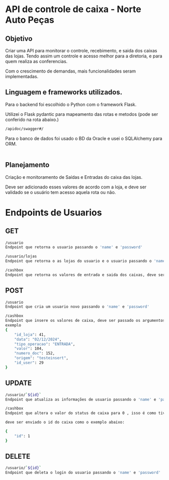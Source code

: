 # API de controle de caixa - Norte Auto Peças

## Objetivo

Criar uma API para monitorar o controle, recebimento, e saida dos caixas das lojas. Tendo assim um controle e acesso melhor para a diretoria, e para quem realiza as conferencias.

Com o crescimento de demandas, mais funcionalidades seram implementadas.

## Linguagem e frameworks utilizados.

Para o backend foi escolhido o Python com o framework Flask.

Utilizei o Flask pydantic para mapeamento das rotas e metodos (pode ser conferido na rota abaixo.)

```sh
/apidoc/swagger#/  
```

Para o banco de dados foi usado o BD da Oracle e usei o SQLAlchemy para ORM.  
 

## Planejamento

Criação e monitoramento de Saídas e Entradas do caixa das lojas.

Deve ser adicionado esses valores de acordo com a loja, e deve ser validado se o usuário tem acesso aquela rota ou não.

# Endpoints de Usuarios

## GET


```sh
/usuario
Endpoint que retorna o usuario passando o 'name' e 'password'
```

```sh
/usuario/lojas
Endpoint que retorna o as lojas do usuario e o usuario passando o 'name' e 'password'
```

```sh
/cashbox
Endpoint que retorna os valores de entrada e saida dos caixas, deve ser passado o id da loja 'id_loja' e 'data'
```


## POST

```sh
/usuario
Endpoint que cria um usuario novo passando o 'name' e 'password'
```

```sh
/cashbox
Endpoint que insere os valores de caixa, deve ser passado os argumentos abaixo.
exemplo
{
    "id_loja": 41,
    "data": "02/12/2024",
    "tipo_operacao": "ENTRADA",
    "valor": 104,
    "numero_doc": 152,
    "origem": "testeinsert",
    "id_user": 29
}
```

## UPDATE

```sh
/usuario/`${id}`
Endpoint que atualiza as informações de usuario passando o 'name' e 'password'
```

```sh
/cashbox
Endpoint que altera o valor do status de caixa para 0 , isso é como tivesse deletando o valor do caixa, porem, preferi fazer dessa maneira para ter os registros caso algum seja excluido de forma errada.

deve ser enviado o id do caixa como o exemplo abaixo:

{
    "id": 1
}
```


## DELETE

```sh
/usuario/`${id}`
Endpoint que deleta o login do usuario passando o 'name' e 'password'
```